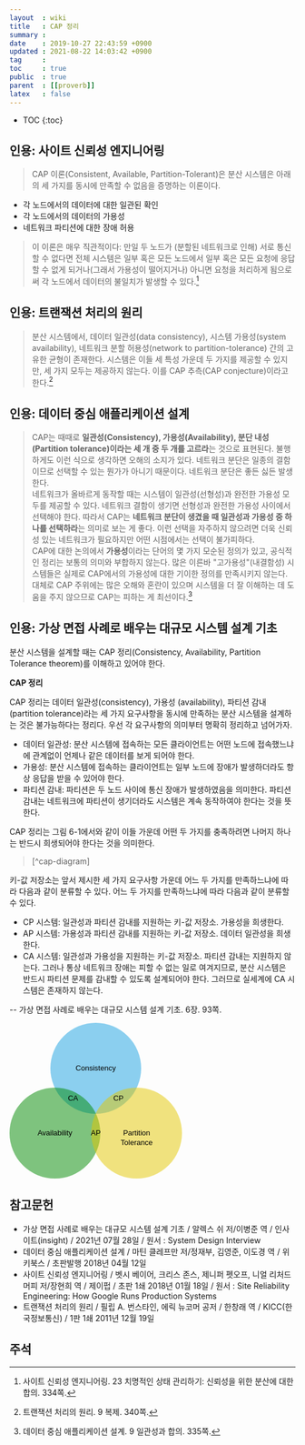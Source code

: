 ```yaml
---
layout  : wiki
title   : CAP 정리
summary : 
date    : 2019-10-27 22:43:59 +0900
updated : 2021-08-22 14:03:42 +0900
tag     : 
toc     : true
public  : true
parent  : [[proverb]]
latex   : false
---
```

* TOC
{:toc}

## 인용: 사이트 신뢰성 엔지니어링

> CAP 이론(Consistent, Available, Partition-Tolerant)은 분산 시스템은 아래의 세 가지를 동시에 만족할 수 없음을 증명하는 이론이다.
* 각 노드에서의 데이터에 대한 일관된 확인
* 각 노드에서의 데이터의 가용성
* 네트워크 파티션에 대한 장애 허용

> 이 이론은 매우 직관적이다: 만일 두 노드가 (분할된 네트워크로 인해) 서로 통신할 수 없다면 전체 시스템은 일부 혹은 모든 노드에서 일부 혹은 모든 요청에 응답할 수 없게 되거나(그래서 가용성이 떨어지거나) 아니면 요청을 처리하게 됨으로써 각 노드에서 데이터의 불일치가 발생할 수 있다.[^sre]

## 인용: 트랜잭션 처리의 원리

> 분산 시스템에서, 데이터 일관성(data consistency), 시스템 가용성(system availability),
네트워크 분할 허용성(network to partition-tolerance) 간의 고유한 균형이 존재한다.
시스템은 이들 세 특성 가운데 두 가지를 제공할 수 있지만, 세 가지 모두는 제공하지 않는다.
이를 CAP 추측(CAP conjecture)이라고 한다.[^bernstein-define]

## 인용: 데이터 중심 애플리케이션 설계

> CAP는 때때로 **일관성(Consistency), 가용성(Availability), 분단 내성(Partition tolerance)이라는 세 개 중 두 개를 고르라**는 것으로 표현된다.
불행하게도 이런 식으로 생각하면 오해의 소지가 있다.
네트워크 분단은 일종의 결함이므로 선택할 수 있는 뭔가가 아니기 때문이다.
네트워크 분단은 좋든 싫든 발생한다.  
네트워크가 올바르게 동작할 때는 시스템이 일관성(선형성)과 완전한 가용성 모두를 제공할 수 있다.
네트워크 결함이 생기면 선형성과 완전한 가용성 사이에서 선택해야 한다.
따라서 CAP는 **네트워크 분단이 생겼을 때 일관성과 가용성 중 하나를 선택하라**는 의미로 보는 게 좋다.
이런 선택을 자주하지 않으려면 더욱 신뢰성 있는 네트워크가 필요하지만 어떤 시점에서는 선택이 불가피하다.  
CAP에 대한 논의에서 **가용성**이라는 단어의 몇 가지 모순된 정의가 있고, 공식적인 정리는 보통의 의미와 부합하지 않는다. 많은 이른바 "고가용성"(내결함성) 시스템들은 실제로 CAP에서의 가용성에 대한 기이한 정의를 만족시키지 않는다. 대체로 CAP 주위에는 많은 오해와 혼란이 있으며 시스템을 더 잘 이해하는 데 도움을 주지 않으므로 CAP는 피하는 게 최선이다.[^martin-cap]

## 인용: 가상 면접 사례로 배우는 대규모 시스템 설계 기초

>
분산 시스템을 설계할 때는 CAP 정리(Consistency, Availability, Partition Tolerance theorem)를 이해하고 있어야 한다.
>
**CAP 정리**
>
CAP 정리는 데이터 일관성(consistency), 가용성 (availability), 파티션 감내(partition tolerance)라는 세 가지 요구사항을 동시에 만족하는 분산 시스템을 설계하는 것은 불가능하다는 정리다.
우선 각 요구사항의 의미부터 명확히 정리하고 넘어가자.
>
- 데이터 일관성: 분산 시스템에 접속하는 모든 클라이언트는 어떤 노드에 접속했느냐에 관계없이 언제나 같은 데이터를 보게 되어야 한다.
- 가용성: 분산 시스템에 접속하는 클라이언트는 일부 노드에 장애가 발생하더라도 항상 응답을 받을 수 있어야 한다.
- 파티션 감내: 파티션은 두 노드 사이에 통신 장애가 발생하였음을 의미한다. 파티션 감내는 네트워크에 파티션이 생기더라도 시스템은 계속 동작하여야 한다는 것을 뜻한다.
>
CAP 정리는 그림 6-1에서와 같이 이들 가운데 어떤 두 가지를 충족하려면 나머지 하나는 반드시 희생되어야 한다는 것을 의미한다.
>
> <div id="cap-diagram"></div> [^cap-diagram]
>
키-값 저장소는 앞서 제시한 세 가지 요구사항 가운데 어느 두 가지를 만족하느냐에 따라 다음과 같이 분류할 수 있다. 어느 두 가지를 만족하느냐에 따라 다음과 같이 분류할 수 있다.
>
- CP 시스템: 일관성과 파티션 감내를 지원하는 키-값 저장소. 가용성을 희생한다.
- AP 시스템: 가용성과 파티션 감내를 지원하는 키-값 저장소. 데이터 일관성을 희생한다.
- CA 시스템: 일관성과 가용성을 지원하는 키-값 저장소. 파티션 감내는 지원하지 않는다. 그러나 통상 네트워크 장애는 피할 수 없는 일로 여겨지므로, 분산 시스템은 반드시 파티션 문제를 감내할 수 있도록 설계되어야 한다. 그러므로 실세계에 CA 시스템은 존재하지 않는다.
>
-- 가상 면접 사례로 배우는 대규모 시스템 설계 기초. 6장. 93쪽.

[^cap-diagram]: 책을 참고해 SVG로 따라 그린 다이어그램이다.

<svg class="dynamic-insert" data-target-selector="#cap-diagram"
    xmlns="http://www.w3.org/2000/svg" xmlns:xlink="http://www.w3.org/1999/xlink" version="1.1" width="305px" height="275px" viewBox="0 0 305 275">
    <g fill-opacity="0.5" stroke-opacity="0.5">
        <ellipse cx="152" cy="80" rx="80" ry="80" fill="#1ba1e2"/>
        <ellipse cx="80" cy="194" rx="80" ry="80" fill="#008a00"/>
        <ellipse cx="224" cy="194" rx="80" ry="80" fill="#e3c800"/>
    </g>
    <g fill="#000000" font-size="13px" font-family="Helvetica" text-anchor="middle">
        <g>
            <text x="112" y="137">CA</text>
        </g>
        <g>
            <text x="192" y="137">CP</text>
        </g>
        <g>
            <text x="152" y="198"> AP</text>
        </g>
        <g>
            <text x="152" y="84">Consistency</text>
        </g>
        <g>
            <text x="80" y="198">Availability</text>
        </g>
        <g>
            <text x="224" y="198">Partition</text>
            <text x="224" y="215">Tolerance</text>
        </g>
    </g>
</svg>


## 참고문헌

* 가상 면접 사례로 배우는 대규모 시스템 설계 기초 / 알렉스 쉬 저/이병준 역 / 인사이트(insight) / 2021년 07월 28일 / 원서 : System Design Interview
* 데이터 중심 애플리케이션 설계 / 마틴 클레프만 저/정재부, 김영준, 이도경 역 / 위키북스 / 초판발행 2018년 04월 12일
* 사이트 신뢰성 엔지니어링 / 벳시 베이어, 크리스 존스, 제니퍼 펫오프, 니얼 리처드 머피 저/장현희 역 / 제이펍 / 초판 1쇄 2018년 01월 18일 / 원서 : Site Reliability Engineering: How Google Runs Production Systems
* 트랜잭션 처리의 원리 / 필립 A. 번스타인, 에릭 뉴코머 공저 / 한창래 역 / KICC(한국정보통신) / 1판 1쇄 2011년 12월 19일

## 주석

[^bernstein-define]: 트랜잭션 처리의 원리. 9 복제. 340쪽.
[^martin-cap]: 데이터 중심 애플리케이션 설계. 9 일관성과 합의. 335쪽.
[^sre]: 사이트 신뢰성 엔지니어링. 23 치명적인 상태 관리하기: 신뢰성을 위한 분산에 대한 합의. 334쪽.
